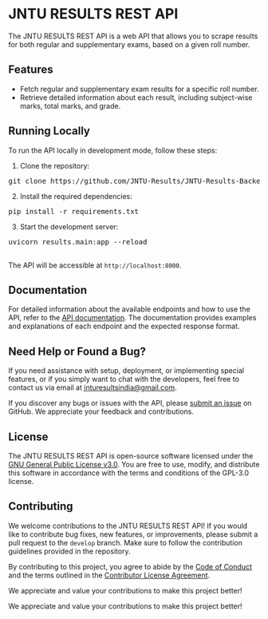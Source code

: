 # JNTU RESULTS REST API

The JNTU RESULTS REST API is a web API that allows you to scrape results for both regular and supplementary exams, based on a given roll number.

## Features

- Fetch regular and supplementary exam results for a specific roll number.
- Retrieve detailed information about each result, including subject-wise marks, total marks, and grade.

## Running Locally

To run the API locally in development mode, follow these steps:

1. Clone the repository:

<pre>
git clone https://github.com/JNTU-Results/JNTU-Results-Backend
</pre>

2. Install the required dependencies:

<pre>
pip install -r requirements.txt
</pre>

3. Start the development server:

<pre>
uvicorn results.main:app --reload

</pre>

The API will be accessible at `http://localhost:8000`.

## Documentation

For detailed information about the available endpoints and how to use the API, refer to the [API documentation](API_DOCUMENTATION.md). The documentation provides examples and explanations of each endpoint and the expected response format.

## Need Help or Found a Bug?

If you need assistance with setup, deployment, or implementing special features, or if you simply want to chat with the developers, feel free to contact us via email at [jnturesultsindia@gmail.com](mailto:jnturesultsindia@gmail.com).

If you discover any bugs or issues with the API, please [submit an issue](https://github.com/JNTU-Results/JNTU-Results-Backend/issues) on GitHub. We appreciate your feedback and contributions.

## License

The JNTU RESULTS REST API is open-source software licensed under the [GNU General Public License v3.0](https://www.gnu.org/licenses/gpl-3.0.en.html). You are free to use, modify, and distribute this software in accordance with the terms and conditions of the GPL-3.0 license.

## Contributing

We welcome contributions to the JNTU RESULTS REST API! If you would like to contribute bug fixes, new features, or improvements, please submit a pull request to the `develop` branch. Make sure to follow the contribution guidelines provided in the repository.

By contributing to this project, you agree to abide by the [Code of Conduct](https://github.com/JNTU-Results/JNTU-Results-Backend/blob/main/CODE_OF_CONDUCT.md) and the terms outlined in the [Contributor License Agreement](https://github.com/JNTU-Results/JNTU-Results-Backend/blob/main/CONTRIBUTING.md).

We appreciate and value your contributions to make this project better!


We appreciate and value your contributions to make this project better!

